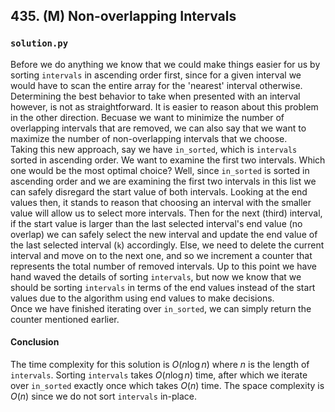 ## 435. (M) Non-overlapping Intervals

### `solution.py`
Before we do anything we know that we could make things easier for us by sorting `intervals` in ascending order first, since for a given interval we would have to scan the entire array for the 'nearest' interval otherwise. Determining the best behavior to take when presented with an interval however, is not as straightforward. It is easier to reason about this problem in the other direction. Becuase we want to minimize the number of overlapping intervals that are removed, we can also say that we want to maximize the number of non-overlapping intervals that we choose.  
Taking this new approach, say we have `in_sorted`, which is `intervals` sorted in ascending order. We want to examine the first two intervals. Which one would be the most optimal choice? Well, since `in_sorted` is sorted in ascending order and we are examining the first two intervals in this list we can safely disregard the start value of both intervals. Looking at the end values then, it stands to reason that choosing an interval with the smaller value will allow us to select more intervals. Then for the next (third) interval, if the start value is larger than the last selected interval's end value (no overlap) we can safely select the new interval and update the end value of the last selected interval (`k`) accordingly. Else, we need to delete the current interval and move on to the next one, and so we increment a counter that represents the total number of removed intervals. Up to this point we have hand waved the details of sorting `intervals`, but now we know that we should be sorting `intervals` in terms of the end values instead of the start values due to the algorithm using end values to make decisions.  
Once we have finished iterating over `in_sorted`, we can simply return the counter mentioned earlier.  

#### Conclusion
The time complexity for this solution is $O(n\log n)$ where $n$ is the length of `intervals`. Sorting `intervals` takes $O(n\log n)$ time, after which we iterate over `in_sorted` exactly once which takes $O(n)$ time. The space complexity is $O(n)$ since we do not sort `intervals` in-place.  
  
